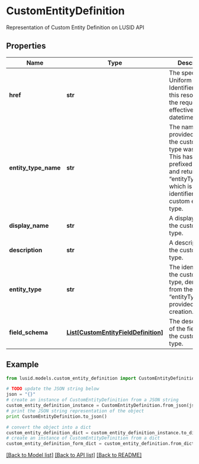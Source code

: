 # CustomEntityDefinition

Representation of Custom Entity Definition on LUSID API

## Properties
Name | Type | Description | Notes
------------ | ------------- | ------------- | -------------
**href** | **str** | The specific Uniform Resource Identifier (URI) for this resource at the requested effective and asAt datetime. | [optional] 
**entity_type_name** | **str** | The name provided when the custom entity type was created. This has been prefixed with “~” and returned as “entityType”, which is the identifier for the custom entity type. | 
**display_name** | **str** | A display label for the custom entity type. | 
**description** | **str** | A description for the custom entity type. | [optional] 
**entity_type** | **str** | The identifier for the custom entity type, derived from the “entityTypeName” provided on creation. | 
**field_schema** | [**List[CustomEntityFieldDefinition]**](CustomEntityFieldDefinition.md) | The description of the fields on the custom entity type. | 

## Example

```python
from lusid.models.custom_entity_definition import CustomEntityDefinition

# TODO update the JSON string below
json = "{}"
# create an instance of CustomEntityDefinition from a JSON string
custom_entity_definition_instance = CustomEntityDefinition.from_json(json)
# print the JSON string representation of the object
print CustomEntityDefinition.to_json()

# convert the object into a dict
custom_entity_definition_dict = custom_entity_definition_instance.to_dict()
# create an instance of CustomEntityDefinition from a dict
custom_entity_definition_form_dict = custom_entity_definition.from_dict(custom_entity_definition_dict)
```
[[Back to Model list]](../README.md#documentation-for-models) [[Back to API list]](../README.md#documentation-for-api-endpoints) [[Back to README]](../README.md)


